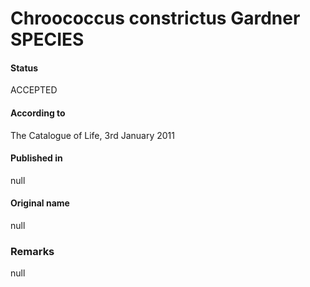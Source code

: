 Chroococcus constrictus Gardner SPECIES
=======

#### Status
ACCEPTED

#### According to
The Catalogue of Life, 3rd January 2011

#### Published in
null

#### Original name
null

### Remarks
null